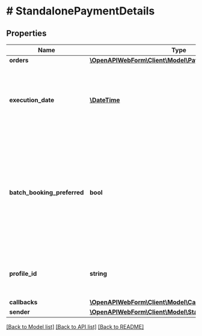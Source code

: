 # # StandalonePaymentDetails

## Properties

Name | Type | Description | Notes
------------ | ------------- | ------------- | -------------
**orders** | [**\OpenAPIWebForm\Client\Model\PaymentOrder[]**](PaymentOrder.md) | Payment orders |
**execution_date** | [**\DateTime**](\DateTime.md) | Execution date for the money transfer(s), in the format \&quot;YYYY-MM-DD\&quot;. May not be in the past. If not specified, then the current date will be used. | [optional]
**batch_booking_preferred** | **bool** | This field is only relevant when you pass multiple orders. It determines whether the orders should be processed by the bank as one collective booking (in case of &lt;code&gt;true&lt;/code&gt;), or as separate bookings (in case of &lt;code&gt;false&lt;/code&gt;). Note that it is subject to the bank whether it will regard the field. | [optional] [default to true]
**profile_id** | **string** | The profile to be applied to the web form.&lt;br/&gt;This will overwrite the default profile, if such a profile exists. | [optional]
**callbacks** | [**\OpenAPIWebForm\Client\Model\Callbacks**](Callbacks.md) |  | [optional]
**sender** | [**\OpenAPIWebForm\Client\Model\StandalonePaymentSender**](StandalonePaymentSender.md) |  | [optional]

[[Back to Model list]](../../README.md#models) [[Back to API list]](../../README.md#endpoints) [[Back to README]](../../README.md)
